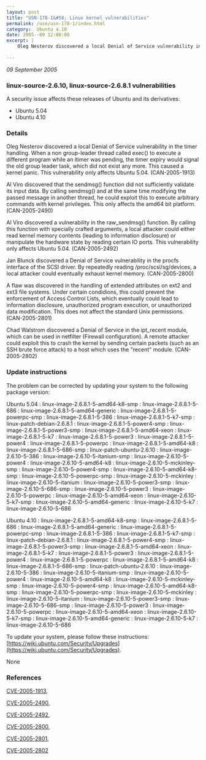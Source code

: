 ```yaml
---
layout: post
title: "USN-178-1&#58; Linux kernel vulnerabilities"
permalink: /usn/usn-178-1/index.html
category:  Ubuntu 4.10
date: 2005--09 12:00:00
excerpt: |
    Oleg Nesterov discovered a local Denial of Service vulnerability in the timer handling. When a non group-leader thread called exec() to execute a different program while an itimer was pending, the timer expiry would signal the old group leader task, which did not exist any more. This caused a kernel panic. This vulnerability only affects Ubuntu 5.04. (CAN-2005-1913)
    
--- 
```

 
 

*09 September 2005*

### linux-source-2.6.10, linux-source-2.6.8.1 vulnerabilities

A security issue affects these releases of Ubuntu and its derivatives:

* Ubuntu 5.04
* Ubuntu 4.10

### Details

Oleg Nesterov discovered a local Denial of Service vulnerability in the timer handling. When a non group-leader thread called exec() to execute a different program while an itimer was pending, the timer expiry would signal the old group leader task, which did not exist any more. This caused a kernel panic. This vulnerability only affects Ubuntu 5.04. (CAN-2005-1913)

Al Viro discovered that the sendmsg() function did not sufficiently validate its input data. By calling sendmsg() and at the same time modifying the passed message in another thread, he could exploit this to execute arbitrary commands with kernel privileges. This only affects the amd64 bit platform. (CAN-2005-2490)

Al Viro discovered a vulnerability in the raw_sendmsg() function. By calling this function with specially crafted arguments, a local attacker could either read kernel memory contents (leading to information disclosure) or manipulate the hardware state by reading certain IO ports. This vulnerability only affects Ubuntu 5.04. (CAN-2005-2492)

Jan Blunck discovered a Denial of Service vulnerability in the procfs interface of the SCSI driver. By repeatedly reading /proc/scsi/sg/devices, a local attacker could eventually exhaust kernel memory. (CAN-2005-2800)

A flaw was discovered in the handling of extended attributes on ext2 and ext3 file systems. Under certain condidions, this could prevent the enforcement of Access Control Lists, which eventually could lead to information disclosure, unauthorized program execution, or unauthorized data modification. This does not affect the standard Unix permissions. (CAN-2005-2801)

Chad Walstrom discovered a Denial of Service in the ipt_recent module, which can be used in netfilter (Firewall configuration). A remote attacker could exploit this to crash the kernel by sending certain packets (such as an SSH brute force attack) to a host which uses the &quot;recent&quot; module. (CAN-2005-2802)

### Update instructions

The problem can be corrected by updating your system to the following package version:

Ubuntu 5.04
 : linux-image-2.6.8.1-5-amd64-k8-smp 
 : linux-image-2.6.8.1-5-686 
 : linux-image-2.6.8.1-5-amd64-generic 
 : linux-image-2.6.8.1-5-powerpc-smp 
 : linux-image-2.6.8.1-5-386 
 : linux-image-2.6.8.1-5-k7-smp 
 : linux-patch-debian-2.6.8.1 
 : linux-image-2.6.8.1-5-power4-smp 
 : linux-image-2.6.8.1-5-power3-smp 
 : linux-image-2.6.8.1-5-amd64-xeon 
 : linux-image-2.6.8.1-5-k7 
 : linux-image-2.6.8.1-5-power3 
 : linux-image-2.6.8.1-5-power4 
 : linux-image-2.6.8.1-5-powerpc 
 : linux-image-2.6.8.1-5-amd64-k8 
 : linux-image-2.6.8.1-5-686-smp 
 : linux-patch-ubuntu-2.6.10 
 : linux-image-2.6.10-5-386 
 : linux-image-2.6.10-5-itanium-smp 
 : linux-image-2.6.10-5-power4 
 : linux-image-2.6.10-5-amd64-k8 
 : linux-image-2.6.10-5-mckinley-smp 
 : linux-image-2.6.10-5-power4-smp 
 : linux-image-2.6.10-5-amd64-k8-smp 
 : linux-image-2.6.10-5-powerpc-smp 
 : linux-image-2.6.10-5-mckinley 
 : linux-image-2.6.10-5-itanium 
 : linux-image-2.6.10-5-power3-smp 
 : linux-image-2.6.10-5-686-smp 
 : linux-image-2.6.10-5-power3 
 : linux-image-2.6.10-5-powerpc 
 : linux-image-2.6.10-5-amd64-xeon 
 : linux-image-2.6.10-5-k7-smp 
 : linux-image-2.6.10-5-amd64-generic 
 : linux-image-2.6.10-5-k7 
 : linux-image-2.6.10-5-686 

Ubuntu 4.10
 : linux-image-2.6.8.1-5-amd64-k8-smp 
 : linux-image-2.6.8.1-5-686 
 : linux-image-2.6.8.1-5-amd64-generic 
 : linux-image-2.6.8.1-5-powerpc-smp 
 : linux-image-2.6.8.1-5-386 
 : linux-image-2.6.8.1-5-k7-smp 
 : linux-patch-debian-2.6.8.1 
 : linux-image-2.6.8.1-5-power4-smp 
 : linux-image-2.6.8.1-5-power3-smp 
 : linux-image-2.6.8.1-5-amd64-xeon 
 : linux-image-2.6.8.1-5-k7 
 : linux-image-2.6.8.1-5-power3 
 : linux-image-2.6.8.1-5-power4 
 : linux-image-2.6.8.1-5-powerpc 
 : linux-image-2.6.8.1-5-amd64-k8 
 : linux-image-2.6.8.1-5-686-smp 
 : linux-patch-ubuntu-2.6.10 
 : linux-image-2.6.10-5-386 
 : linux-image-2.6.10-5-itanium-smp 
 : linux-image-2.6.10-5-power4 
 : linux-image-2.6.10-5-amd64-k8 
 : linux-image-2.6.10-5-mckinley-smp 
 : linux-image-2.6.10-5-power4-smp 
 : linux-image-2.6.10-5-amd64-k8-smp 
 : linux-image-2.6.10-5-powerpc-smp 
 : linux-image-2.6.10-5-mckinley 
 : linux-image-2.6.10-5-itanium 
 : linux-image-2.6.10-5-power3-smp 
 : linux-image-2.6.10-5-686-smp 
 : linux-image-2.6.10-5-power3 
 : linux-image-2.6.10-5-powerpc 
 : linux-image-2.6.10-5-amd64-xeon 
 : linux-image-2.6.10-5-k7-smp 
 : linux-image-2.6.10-5-amd64-generic 
 : linux-image-2.6.10-5-k7 
 : linux-image-2.6.10-5-686 

To update your system, please follow these instructions: [https://wiki.ubuntu.com/Security/Upgrades](https://wiki.ubuntu.com/Security/Upgrades).

None

### References

 
 [CVE-2005-1913](http://people.ubuntu.com/~ubuntu-security/cve/CVE-2005-1913), 

 [CVE-2005-2490](http://people.ubuntu.com/~ubuntu-security/cve/CVE-2005-2490), 

 [CVE-2005-2492](http://people.ubuntu.com/~ubuntu-security/cve/CVE-2005-2492), 

 [CVE-2005-2800](http://people.ubuntu.com/~ubuntu-security/cve/CVE-2005-2800), 

 [CVE-2005-2801](http://people.ubuntu.com/~ubuntu-security/cve/CVE-2005-2801), 

 [CVE-2005-2802](http://people.ubuntu.com/~ubuntu-security/cve/CVE-2005-2802)
 

